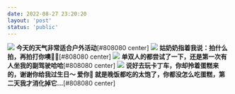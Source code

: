 ```yaml
---
date: 2022-08-27 23:20:20
layout: 'post'
status: 'public'
---
```


<audio src="https://inz.oss-cn-beijing.aliyuncs.com/Audios/320kbit/%E5%8B%9D%E5%8F%88%E9%9A%86%E4%B8%80%20-%20Joy.mp3" loop autoplay></audio>

![](https://inz.oss-cn-beijing.aliyuncs.com/Images/Karting/20220827_163357.jpg)
**今天的天气非常适合户外活动**[#808080 center]
![](https://inz.oss-cn-beijing.aliyuncs.com/Images/Karting/20220827_163416.jpg)
**姑奶奶指着我说：拍什么拍，再拍打你噢👏👏**[#808080 center]
![](https://inz.oss-cn-beijing.aliyuncs.com/Images/Karting/20220827_165007.jpg)
**单双人的都尝试了一下，还是第一次有人坐我的副驾驶哈哈**[#808080 center]
![](https://inz.oss-cn-beijing.aliyuncs.com/Images/Karting/20220828_113558.jpg)
**说好去玩卡丁车，你却拎着蛋糕来的，谢谢你给我过生日～ 爱你🌹 就是晚饭都吃的太饱了，你都没怎么吃蛋糕，第二天我才消化掉它...**[#808080 center]
